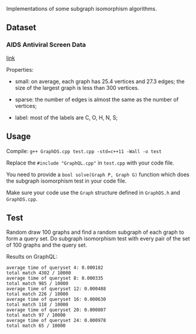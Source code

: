 Implementations of some subgraph isomorphism algorithms.

## Dataset

### AIDS Antiviral Screen Data

[link](https://wiki.nci.nih.gov/display/NCIDTPdata/AIDS+Antiviral+Screen+Data)

Properties:

- small: on average, each graph has 25.4 vertices and 27.3 edges; the size of the largest graph is less than 300 vertices.

- sparse: the number of edges is almost the same as the number of vertices;

- label: most of the labels are C, O, H, N, S;

## Usage

Compile: `g++ GraphDS.cpp test.cpp -std=c++11 -Wall -o test`

Replace the `#include "GraphQL.cpp"` in `test.cpp` with your code file.

You need to provide a `bool solve(Graph P, Graph G)` function which does the subgraph isomorphism test in your code file.

Make sure your code use the `Graph` structure defined in `GraphDS.h` and `GraphDS.cpp`.

## Test

Random draw 100 graphs and find a random subgraph of each graph to form a query set.
Do subgraph isomorphism test with every pair of the set of 100 graphs and the query set.

Results on GraphQL:

```
average time of queryset 4: 0.000182
total match 4302 / 10000
average time of queryset 8: 0.000335
total match 985 / 10000
average time of queryset 12: 0.000488
total match 226 / 10000
average time of queryset 16: 0.000630
total match 118 / 10000
average time of queryset 20: 0.000807
total match 97 / 10000
average time of queryset 24: 0.000978
total match 65 / 10000
```